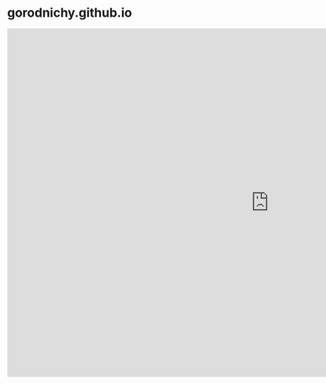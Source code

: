 # gorodnichy.github.io


<iframe width="1200" height="800" src="http://www.gorodnichy.ca" frameborder="0" allowFullScreen="true"></iframe>
